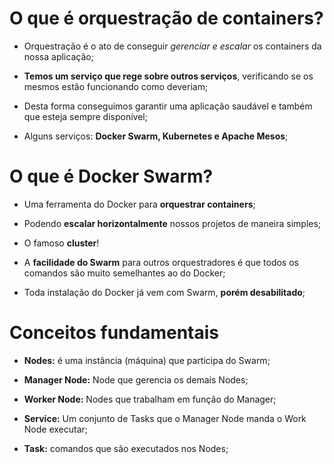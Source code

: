 # O que é orquestração de containers? #

* Orquestração é o ato de conseguir *gerenciar e escalar* os containers da nossa aplicação;​

* **Temos um serviço que rege sobre outros serviços**, verificando se os mesmos estão funcionando como deveriam;​

* Desta forma conseguimos garantir uma aplicação saudável e também que esteja sempre disponível;​

* Alguns serviços: **Docker Swarm, Kubernetes e Apache Mesos**;​

# O que é Docker Swarm? #

* Uma ferramenta do Docker para **orquestrar containers**;​

* Podendo **escalar horizontalmente** nossos projetos de maneira simples;​

* O famoso **cluster**!​

* A **facilidade do Swarm** para outros orquestradores é que todos os comandos são muito semelhantes ao do Docker;​

* Toda instalação do Docker já vem com Swarm, **porém desabilitado**;​

# Conceitos fundamentais #

* **Nodes:** é uma instância (máquina) que participa do Swarm;​

* **Manager Node:** Node que gerencia os demais Nodes;​

* **Worker Node:** Nodes que trabalham em função do Manager;​

* **Service:** Um conjunto de Tasks que o Manager Node manda o Work Node executar;​

* **Task:** comandos que são executados nos Nodes;​